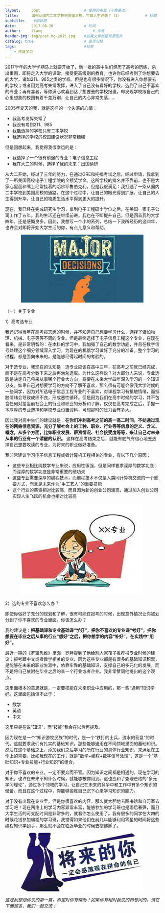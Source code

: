 ```yaml
---
layout:     post   				    # 使用的布局（不需要改）
title:      如何从国内二本学校到美国高校，完成人生逆袭？（1） 			# 标题 
subtitle:    #副标题
date:       2017-08-26 				# 时间
author:     Ziang 						# 作者
header-img: img/post-bg-2015.jpg 	#这篇文章标题背景图片
catalog: true 						# 是否归档
tags:								#标签
    - 终身学习
---
```


2017学年的大学学期马上就要开始了，新一批的高中生们经历了高考的历练，杀出重围，即将走入大学的课堂，接受更高级别的教育。也许你已经考到了你想要去的大学，诸如211、985之类的学校。但是也有很多情况下，你没有进入你想要去的学校；或者因为高考失常发挥，进入了自己没有看好的学校，选到了自己不喜欢的专业；再有甚者，等你满心欢喜到达了想要去的学校报道，却发现学校跟自己的心里想象的校园有着千差万别，让自己的内心非常失落......

2005年夏天的我，就是这样的一个失落的心情：
* 我高考发挥失常了
* 我没有考到211、985
* 我能选择的学校只有二本学校
* 我选择的学校的校园建设状况非常糟糕

但是回想起来，我觉得我很幸运的是：
* 我选择了一个很有前途的专业：电子信息工程
* 我在大二的时候，选择了我的未来：出国读研

从大二开始，经过了三年的努力，在通过GRE和托福考试之后，经过申请，我拿到了一所美国高校电子工程学院的全额奖学金。这所学校的排名并不靠前，也不是大家心里面和嘴上经常挂着的哈佛耶鲁伯克利，但是我很满足：我打通了一条从国内二本学校到美国高校的通路，在这个过程中，让自己的眼光得到扩展，让自己的人生得到升华，让自己的物质生活水平得到更大的提升。

现在，我已经在完成研究生学习，拿到电子工程硕士学位之后，在美国一家电子公司工作了五年。我的生活还在继续前进，我也在不断提升自己。但是回首我的大学四年，还是感慨良多。因此，我想写一个小的系列，总结一下我所经历的这四年，也许会对即将开始大学生活的你，有点儿意义和帮助。

<p align="center">
    <img src="/img/如何从国内二本学校到美国高校，完成人生逆袭？（1）/1.jpg" alt="drawing" width="400"/>
</p>

（一）关于专业

1）高考选专业

我还记得当年在高考报志愿的时候，并不知道自己想要学习什么，选择了诸如物理、机械、电子等等不同的专业。但是最终选择了电子信息工程这个专业，在现在看来，是非常明智的：在本科的学习中，我加强了自己的数学功底，并且在数字信号处理这个细分领域深入学习，为现在的机器学习做好了充分的准备。整个学习的过程，都是面向未来的，是能够经得起时间的考验的。

对于选专业，我现在的认知是：选专业应该在高中三年，在高考之前就已经完成，而不是在高考分数下来之后再匆匆选取。为什么这样说？对大部分人来说，专业选取是决定自己将来从事哪个行业大方向，将要在未来大学四年深入学习的一个知识分支。如果自己对想要学习的方向不了解不喜欢，那么很有可能会像我大学时候的一些同学，因为对所选电子信息工程专业的不喜欢，对课程学习有抵触情绪，而抵触情绪会导致成绩不良，形成恶性循环。但是因为我们在高中时候的学习，并不包含任何对接当前社会上的行业和职业的分析和了解，仅仅在高考完成之后，手握一本厚厚的专业选择和学校专业设置资料，可想那时的压力会有多大。

因此我对高中生们的建议就是：**在你们冲刺高考之前的高一高二时间，不妨通过现在的网络信息资源，充分了解社会上的工种、职业、行业等等信息的定义、含义、概念，从多个方面，比如职业发展、薪资情况、社会接受度等等，来让自己对未来从事的行业有一个清醒的认识。** 这样在高考结束之后，就能有底气有信心地去选择自己想要攻读的专业，为将来的职业做好准备。

我非常建议学习电子信息工程或者计算机工程相关的专业，有以下几个原因：
* 这些专业相比纯数学专业来说，应用性很强，但是同样要求深厚的数学功底；而深厚的数学功底是非常重要的硬功夫
* 这些专业需要深厚的编程技术，而编程技术不仅是人类同计算机交流的一个重要方式，而且是未来作为“手工艺人”的重要技能
* 这个行业的薪资相对比较高，而且因为新的创业公司涌现，通过加入创业公司实现人生飞跃的机会也相对比较高

<p align="center">
    <img src="/img/如何从国内二本学校到美国高校，完成人生逆袭？（1）/2.jpg" alt="drawing" width="400"/>
</p>

2）选的专业不喜欢怎么办？

即使你做好了充分的规划和了解，很有可能在报考的时候，出现意外情况让你被划分到了你不喜欢的专业里面。你该怎么办？

我的建议是：**把基础课和专业基础课“学好”，把你不喜欢的专业课“考好”，把你想要在毕业之后从事的行业“想好”之后，把你想学的内容“补好”，在实践中“用好”。**

最近一期的《罗辑思维》里面，罗胖提到了他给别人家孩子推荐报专业时候的建议：报考跟中文或者数学相关的专业，因为这些专业都是有很多的基础知识积累，是能够在未来的职业生涯中，依靠牢靠的基础知识，支撑自己的多元化的发展，而不是将自己依附在毕业之后的某一个行业或者企业。我非常赞同他提出的这个观点。

这里面根本的意思就是，一定要把能在未来职业中应用的，那一些“通用”知识学好。这里面包括但不止于：
* 数学
* 英语
* 中文

这里只是在说”知识”，而“技能”我会在以后再提及。

因为现在是一个“知识游牧民族”的时代，是一个“铁打的士兵，流水的营盘“的时代。这就要求我们有扎实的基础知识，那些能够通用在不同领域里面的基础知识。然后在这个基础之上，添加我们之后学习的所在行业的具体行业知识，来满足在工作上的需要。比如我现在的工作，就是“数学+编程+数字信号处理”，这是一个“基础知识+专业技能+行业知识”的组合。

对于你不喜欢的专业，一定不要弃而不管。因为知识之间都是相通的，现在学习的知识，也许在未来不知什么时候，就能够被你用到。这也应和了查理芒格的“多元学习理论”，通过多个领域的学习，让自己在未来的竞争中和工作中有多个知识的储备。而且在这个过程中，你能够锻炼自己沉下心来学习知识的能力。

对于没有出现在专业里，但是你很喜欢的内容，那么就大胆地去图书馆和自习室去学习吧！现在网络上的学习内容异常丰富，能够参加的学习班也是雨后春笋，而且大学生活的可支配时间是非常多的，就看你怎么使用了。我有很多的同学在大四的时候花钱参加编程的学习班，我觉得如果他们在前几年能够利用零星的时间将这些编程知识学到手，那么就不会在临近毕业的时候去抱佛脚了。

<p align="center">
    <img src="/img/如何从国内二本学校到美国高校，完成人生逆袭？（1）/3.jpg" alt="drawing" width="400"/>
</p>

*这是我想跟你说的第一篇，希望对你有帮助！如果你有相对我说的和想问的，请在下面留言，我们一起交流！*
